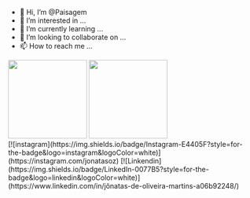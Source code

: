 - 👋 Hi, I’m @Paisagem
- 👀 I’m interested in ...
- 🌱 I’m currently learning ...
- 💞️ I’m looking to collaborate on ...
- 📫 How to reach me ...

<!---
Paisagem/Paisagem is a ✨ special ✨ repository because its `README.md` (this file) appears on your GitHub profile.
You can click the Preview link to take a look at your changes.
--->

<div align="left">
  <img height="160em" src="https://github-readme-stats.vercel.app/api?username=Paisagem&show_icons=true&theme=tokyonight&include_all_commits=true&count_private=true%22/%3E">
  <img height="160em" src="https://github-readme-stats.vercel.app/api/top-langs/?username=Paisagem&layout=compact&langs_count=7&theme=tokyonight&include_all_commits=true&count_private=true%22/%3E">
</div>
[![instagram](https://img.shields.io/badge/Instagram-E4405F?style=for-the-badge&logo=instagram&logoColor=white)](https://instagram.com/jonatasoz)
[![Linkendin](https://img.shields.io/badge/LinkedIn-0077B5?style=for-the-badge&logo=linkedin&logoColor=white)](https://www.linkedin.com/in/jônatas-de-oliveira-martins-a06b92248/)
